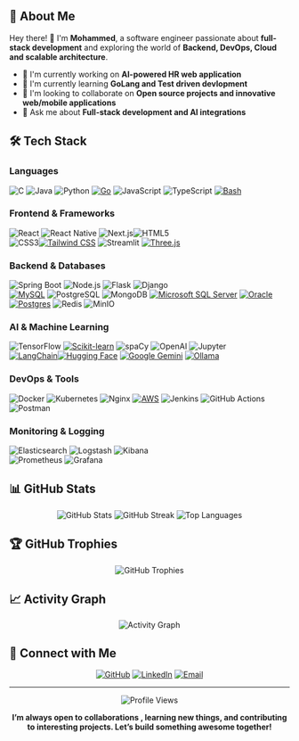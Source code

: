 ## 🚀 About Me

Hey there! 👋 I'm **Mohammed**, a software engineer passionate about **full-stack development** and exploring the world of **Backend, DevOps, Cloud and scalable architecture**.  

- 🔭 I'm currently working on **AI-powered HR web application**
- 🌱 I'm currently learning **GoLang and Test driven devlopment**
- 👯 I'm looking to collaborate on **Open source projects and innovative web/mobile applications**
- 💬 Ask me about **Full-stack development and AI integrations**

## 🛠️ Tech Stack

### Languages  
![C](https://img.shields.io/badge/-C-A8B9CC?style=flat-square&logo=c&logoColor=black)  ![Java](https://img.shields.io/badge/-Java-007396?style=flat-square&logo=java&logoColor=white)  ![Python](https://img.shields.io/badge/-Python-3776AB?style=flat-square&logo=python&logoColor=white)  [![Go](https://img.shields.io/badge/Go-%2300ADD8.svg?&logo=go&logoColor=white)](#)
![JavaScript](https://img.shields.io/badge/-JavaScript-F7DF1E?style=flat-square&logo=javascript&logoColor=black)  ![TypeScript](https://img.shields.io/badge/-TypeScript-3178C6?style=flat-square&logo=typescript&logoColor=white)  [![Bash](https://img.shields.io/badge/Bash-4EAA25?logo=gnubash&logoColor=fff)](#)

### Frontend & Frameworks  
![React](https://img.shields.io/badge/-React-61DAFB?style=flat-square&logo=react&logoColor=black) ![React Native](https://img.shields.io/badge/-React%20Native-61DAFB?style=flat-square&logo=react&logoColor=white)  ![Next.js](https://img.shields.io/badge/-Next.js-000000?style=flat-square&logo=nextdotjs&logoColor=white)![HTML5](https://img.shields.io/badge/-HTML5-E34F26?style=flat-square&logo=html5&logoColor=white)  
![CSS3](https://img.shields.io/badge/-CSS3-1572B6?style=flat-square&logo=css3&logoColor=white)[![Tailwind CSS](https://img.shields.io/badge/Tailwind%20CSS-%2338B2AC.svg?logo=tailwind-css&logoColor=white)](#)
![Streamlit](https://img.shields.io/badge/-Streamlit-FF4B4B?style=flat-square&logo=streamlit&logoColor=white)
[![Three.js](https://img.shields.io/badge/Three.js-000?logo=threedotjs&logoColor=fff)](#)

### Backend & Databases  
![Spring Boot](https://img.shields.io/badge/-Spring%20Boot-6DB33F?style=flat-square&logo=springboot&logoColor=white)  ![Node.js](https://img.shields.io/badge/-Node.js-339933?style=flat-square&logo=node.js&logoColor=white)  ![Flask](https://img.shields.io/badge/-Flask-000000?style=flat-square&logo=flask&logoColor=white)  ![Django](https://img.shields.io/badge/-Django-092E20?style=flat-square&logo=django&logoColor=white)  
[![MySQL](https://img.shields.io/badge/MySQL-4479A1?logo=mysql&logoColor=fff)](#) ![PostgreSQL](https://img.shields.io/badge/-PostgreSQL-336791?style=flat-square&logo=postgresql&logoColor=white) ![MongoDB](https://img.shields.io/badge/-MongoDB-47A248?style=flat-square&logo=mongodb&logoColor=white)  [![Microsoft SQL Server](https://custom-icon-badges.demolab.com/badge/Microsoft%20SQL%20Server-CC2927?logo=mssqlserver-white&logoColor=white)](#) [![Oracle](https://custom-icon-badges.demolab.com/badge/Oracle-F80000?logo=oracle&logoColor=fff)](#) [![Postgres](https://img.shields.io/badge/Postgres-%23316192.svg?logo=postgresql&logoColor=white)](#)
![Redis](https://img.shields.io/badge/-Redis-DC382D?style=flat-square&logo=redis&logoColor=white)
![MinIO](https://img.shields.io/badge/-MinIO-C72E49?style=flat-square&logo=min.io&logoColor=white)  
### AI & Machine Learning  
![TensorFlow](https://img.shields.io/badge/-TensorFlow-FF6F00?style=flat-square&logo=tensorflow&logoColor=white) [![Scikit-learn](https://img.shields.io/badge/-scikit--learn-%23F7931E?logo=scikit-learn&logoColor=white)](#) ![spaCy](https://img.shields.io/badge/-spaCy-09A3D5?style=flat-square&logo=spacy&logoColor=white) ![OpenAI](https://img.shields.io/badge/-OpenAI-412991?style=flat-square&logo=openai&logoColor=white)  ![Jupyter](https://img.shields.io/badge/-Jupyter-F37626?style=flat-square&logo=jupyter&logoColor=white)    
[![LangChain](https://img.shields.io/badge/LangChain-1c3c3c.svg?logo=langchain&logoColor=white)](#)[![Hugging Face](https://img.shields.io/badge/Hugging%20Face-FFD21E?logo=huggingface&logoColor=000)](#)
[![Google Gemini](https://img.shields.io/badge/Google%20Gemini-886FBF?logo=googlegemini&logoColor=fff)](#) [![Ollama](https://img.shields.io/badge/Ollama-fff?logo=ollama&logoColor=000)](#)
### DevOps & Tools  
![Docker](https://img.shields.io/badge/-Docker-2496ED?style=flat-square&logo=docker&logoColor=white)  ![Kubernetes](https://img.shields.io/badge/-Kubernetes-326CE5?style=flat-square&logo=kubernetes&logoColor=white)  ![Nginx](https://img.shields.io/badge/-Nginx-009639?style=flat-square&logo=nginx&logoColor=white) 	[![AWS](https://custom-icon-badges.demolab.com/badge/AWS-%23FF9900.svg?logo=aws&logoColor=white)](#)
![Jenkins](https://img.shields.io/badge/-Jenkins-D24939?style=flat-square&logo=jenkins&logoColor=white)  ![GitHub Actions](https://img.shields.io/badge/-GitHub%20Actions-2088FF?style=flat-square&logo=githubactions&logoColor=white)  
![Postman](https://img.shields.io/badge/-Postman-FF6C37?style=flat-square&logo=postman&logoColor=white)  

### Monitoring & Logging  
![Elasticsearch](https://img.shields.io/badge/-Elasticsearch-005571?style=flat-square&logo=elasticsearch&logoColor=white) ![Logstash](https://img.shields.io/badge/-Logstash-005571?style=flat-square&logo=logstash&logoColor=white) ![Kibana](https://img.shields.io/badge/-Kibana-005571?style=flat-square&logo=kibana&logoColor=white)  
![Prometheus](https://img.shields.io/badge/-Prometheus-E6522C?style=flat-square&logo=prometheus&logoColor=white) ![Grafana](https://img.shields.io/badge/-Grafana-F46800?style=flat-square&logo=grafana&logoColor=white)  

## 📊 GitHub Stats

<div align="center">
  <img src="https://github-readme-stats.vercel.app/api?username=Mharfe23&show_icons=true&theme=radical&hide_border=true" alt="GitHub Stats" />
  <img src="https://github-readme-streak-stats.herokuapp.com/?user=Mharfe23&theme=radical&hide_border=true" alt="GitHub Streak" />
  <img src="https://github-readme-stats.vercel.app/api/top-langs/?username=Mharfe23&layout=compact&theme=radical&hide_border=true&hide=jupyter%20notebook" alt="Top Languages" />
</div>



## 🏆 GitHub Trophies

<div align="center">
  <img src="https://github-profile-trophy.vercel.app/?username=Mharfe23&theme=radical&no-frame=true&no-bg=false&margin-w=4" alt="GitHub Trophies" />
</div>


## 📈 Activity Graph

<div align="center">
  <img src="https://github-readme-activity-graph.vercel.app/graph?username=Mharfe23&theme=react-dark&hide_border=true" alt="Activity Graph" />
</div>

## 🤝 Connect with Me

<div align="center">
  
[![GitHub](https://img.shields.io/badge/-GitHub-181717?style=for-the-badge&logo=github&logoColor=white)](https://github.com/Mharfe23)
[![LinkedIn](https://img.shields.io/badge/-LinkedIn-0077B5?style=for-the-badge&logo=linkedin&logoColor=white)](https://www.linkedin.com/in/mohammedfengiro/)
[![Email](https://img.shields.io/badge/-Email-D14836?style=for-the-badge&logo=gmail&logoColor=white)](mailto:fengiro.arafa@gmail.com)

</div>


---

<div align="center">
  <img src="https://komarev.com/ghpvc/?username=Mharfe23&label=Profile%20views&color=0e75b6&style=flat" alt="Profile Views" />
</div>

<div align="center">
  
**I’m always **open to collaborations** , learning new things, and contributing to interesting projects.
Let’s build something awesome together!**

</div>
